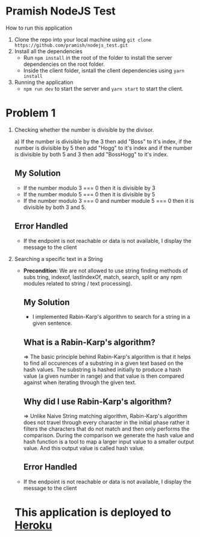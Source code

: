 # Pramish NodeJS Test

How to run this application

1. Clone the repo into your local machine using `git clone https://github.com/pramish/nodejs_test.git`
2. Install all the dependencies
   - Run `npm install` in the root of the folder to install the server dependencies on the root folder.
   - Inside the client folder, isntall the client dependencies using `yarn install`
3. Running the application
   - `npm run dev` to start the server and `yarn start` to start the client.

# Problem 1

1. Checking whether the number is divisible by the divisor.

   a) If the number is divisible by the 3 then add "Boss" to it's index, if the number is divisible by 5 then add "Hogg" to it's index and if the number is divisible by both 5 and 3 then add "BossHogg" to it's index.

   ## My Solution

   - If the number modulo 3 === 0 then it is divisible by 3
   - If the number modulo 5 === 0 then it is divisible by 5
   - If the number modulo 3 === 0 and number module 5 === 0 then it is divisible by both 3 and 5.

   ## Error Handled

   - If the endpoint is not reachable or data is not available, I display the message to the client

2. Searching a specific text in a String

   - **Precondition**: We are not allowed to use string finding methods of subs
     tring, indexof, lastIndexOf, match, search, split or any npm modules related to string / text processing).

     ## My Solution

     - I implemented Rabin-Karp's algorithm to search for a string in a given sentence.

     ## What is a Rabin-Karp's algorithm?

     => The basic principle behind Rabin-Karp's algorithm is that it helps to find all occurences of a substring in a given text based on the hash values. The substring is hashed initially to produce a hash value (a given number in range) and that value is then compared against when iterating through the given text.

     ## Why did I use Rabin-Karp's algorithm?

     => Unlike Naive String matching algorithm, Rabin-Karp's algorithm does not travel through every character in the initial phase rather it filters the characters that do not match and then only performs the comparison. During the comparison we generate the hash value and hash function is a tool to map a larger input value to a smaller output value. And this output value is called hash value.

     ## Error Handled

   - If the endpoint is not reachable or data is not available, I display the message to the client

   # This application is deployed to [Heroku](https://pramishtest.herokuapp.com/)
